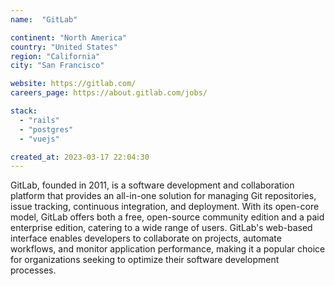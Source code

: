 ```yaml
---
name:  "GitLab"

continent: "North America"
country: "United States"
region: "California"
city: "San Francisco"

website: https://gitlab.com/
careers_page: https://about.gitlab.com/jobs/

stack:
  - "rails"
  - "postgres"
  - "vuejs"

created_at: 2023-03-17 22:04:30
---
```


GitLab, founded in 2011, is a software development and collaboration platform that provides an all-in-one solution for managing Git repositories, issue tracking, continuous integration, and deployment. With its open-core model, GitLab offers both a free, open-source community edition and a paid enterprise edition, catering to a wide range of users. GitLab's web-based interface enables developers to collaborate on projects, automate workflows, and monitor application performance, making it a popular choice for organizations seeking to optimize their software development processes.
